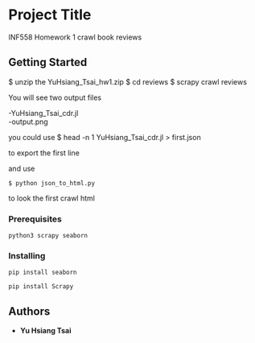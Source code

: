 # Project Title

INF558 Homework 1 crawl book reviews

## Getting Started

$ unzip the YuHsiang_Tsai_hw1.zip 
$ cd reviews
$ scrapy crawl reviews

You will see two output files

-YuHsiang_Tsai_cdr.jl           
-output.png

you could use $ head -n 1 YuHsiang_Tsai_cdr.jl > first.json

to export the first line 

and use 
```
$ python json_to_html.py

```
to look the first crawl html

### Prerequisites


```
python3 scrapy seaborn 

```

### Installing


```
pip install seaborn

```


```
pip install Scrapy
```

## Authors

* **Yu Hsiang Tsai**


